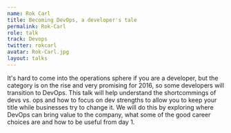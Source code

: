 ```yaml
---
name: Rok Carl
title: Becoming DevOps, a developer's tale
permalink: Rok-Carl
role: talk
track: Devops
twitter: rokcarl
avatar: Rok-Carl.jpg
layout: talks
---
```


It's hard to come into the operations sphere if you are a developer, but the category is on the rise and very promising for 2016, so some developers will transition to DevOps. This talk will help understand the shortcommings of devs vs. ops and how to focus on dev strengths to allow you to keep your title while businesses try to change it. We will do this by exploring where DevOps can bring value to the company, what some of the good career choices are and how to be useful from day 1.
